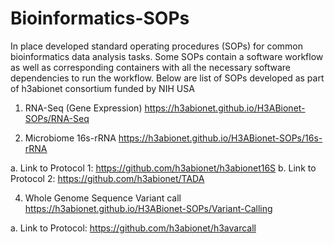 # Bioinformatics-SOPs
In place developed standard operating procedures (SOPs) for common bioinformatics data analysis tasks. Some SOPs contain a software workflow as well as corresponding containers with all the necessary software dependencies to run the workflow. 
Below are list of SOPs developed as part of h3abionet consortium funded by NIH USA
1. RNA-Seq (Gene Expression)
https://h3abionet.github.io/H3ABionet-SOPs/RNA-Seq

2. Microbiome 16s-rRNA
https://h3abionet.github.io/H3ABionet-SOPs/16s-rRNA

  a.  Link to Protocol 1: https://github.com/h3abionet/h3abionet16S 
  b.  Link to Protocol 2: https://github.com/h3abionet/TADA

4. Whole Genome Sequence Variant call
https://h3abionet.github.io/H3ABionet-SOPs/Variant-Calling

  a.  Link to Protocol: https://github.com/h3abionet/h3avarcall
